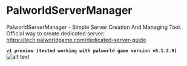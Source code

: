 # PalworldServerManager
PalworldServerManager - Simple Server Creation And Managing Tool.   
Official way to create dedicated server: https://tech.palworldgame.com/dedicated-server-guide    
    
**`v1 preview (tested working with palworld game version v0.1.2.0)`**  
![alt text](https://github.com/TianYu-00/PalworldServerManager/blob/faee53cbb85c74fd1bce81d4bf2b30aa6516b3c9/v1_image.png)
